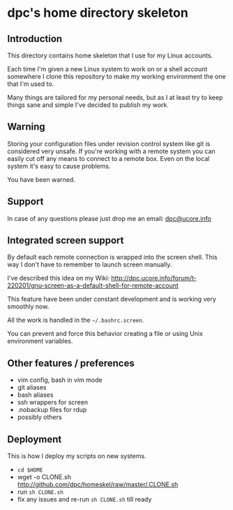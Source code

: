 # dpc's home directory skeleton

## Introduction

This directory contains home skeleton that I use for my Linux accounts.

Each time I'm given a new Linux system to work on or a shell account somewhere
I clone this repository to make my working environment the one that I'm used to.

Many things are tailored for my personal needs, but as I at least try to keep
things sane and simple I've decided to publish my work.

## Warning

Storing your configuration files under revision control system like git is
considered very unsafe. If you're working with a remote system you can easily
cut off any means to connect to a remote box. Even on the local system it's easy
to cause problems.

You have been warned.

## Support

In case of any questions please just drop me an email: dpc@ucore.info

## Integrated screen support

By default each remote connection is wrapped into the screen shell. This way I
don't have to remember to launch screen manually.

I've described this idea on my Wiki:
http://dpc.ucore.info/forum/t-220201/gnu-screen-as-a-default-shell-for-remote-account

This feature have been under constant development and is working very smoothly
now.

All the work is handled in the `~/.bashrc.screen`. 

You can prevent and force this behavior creating a file or using Unix
environment variables.

## Other features / preferences

* vim config, bash in vim mode
* git aliases
* bash aliases
* ssh wrappers for screen
* .nobackup files for rdup
* possibly others

## Deployment

This is how I deploy my scripts on new systems.

* `cd $HOME`
* wget -o CLONE.sh http://github.com/dpc/homeskel/raw/master/.CLONE.sh
* run `sh CLONE.sh`
* fix any issues and re-run `sh CLONE.sh` till ready

